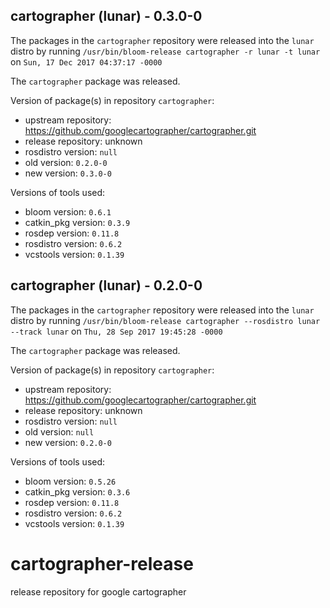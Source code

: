 ## cartographer (lunar) - 0.3.0-0

The packages in the `cartographer` repository were released into the `lunar` distro by running `/usr/bin/bloom-release cartographer -r lunar -t lunar` on `Sun, 17 Dec 2017 04:37:17 -0000`

The `cartographer` package was released.

Version of package(s) in repository `cartographer`:

- upstream repository: https://github.com/googlecartographer/cartographer.git
- release repository: unknown
- rosdistro version: `null`
- old version: `0.2.0-0`
- new version: `0.3.0-0`

Versions of tools used:

- bloom version: `0.6.1`
- catkin_pkg version: `0.3.9`
- rosdep version: `0.11.8`
- rosdistro version: `0.6.2`
- vcstools version: `0.1.39`


## cartographer (lunar) - 0.2.0-0

The packages in the `cartographer` repository were released into the `lunar` distro by running `/usr/bin/bloom-release cartographer --rosdistro lunar --track lunar` on `Thu, 28 Sep 2017 19:45:28 -0000`

The `cartographer` package was released.

Version of package(s) in repository `cartographer`:

- upstream repository: https://github.com/googlecartographer/cartographer.git
- release repository: unknown
- rosdistro version: `null`
- old version: `null`
- new version: `0.2.0-0`

Versions of tools used:

- bloom version: `0.5.26`
- catkin_pkg version: `0.3.6`
- rosdep version: `0.11.8`
- rosdistro version: `0.6.2`
- vcstools version: `0.1.39`


# cartographer-release
release repository for google cartographer

